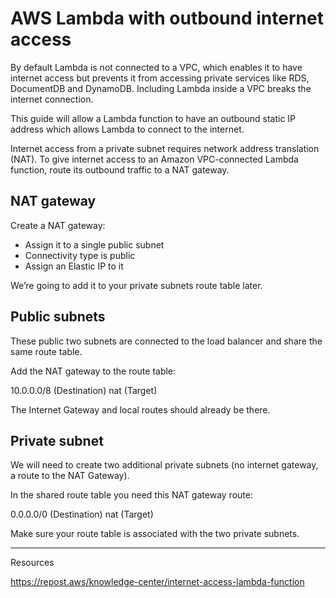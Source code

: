 <!-- Space: DOS -->
<!-- Parent: Create -->

# AWS Lambda with outbound internet access

By default Lambda is not connected to a VPC, which enables it to have internet access but prevents it from accessing private services like RDS, DocumentDB and DynamoDB. Including Lambda inside a VPC breaks the internet connection. 

This guide will allow a Lambda function to have an outbound static IP address which allows Lambda to connect to the internet.

Internet access from a private subnet requires network address translation (NAT). To give internet access to an Amazon VPC-connected Lambda function, route its outbound traffic to a NAT gateway.


## NAT gateway
Create a NAT gateway:
- Assign it to a single public subnet
- Connectivity type is public
- Assign an Elastic IP to it

We’re going to add it to your private subnets route table later.

## Public subnets
These public two subnets are connected to the load balancer and share the same route table.

Add the NAT gateway to the route table:

10.0.0.0/8 (Destination) nat (Target)

The Internet Gateway and local routes should already be there.

## Private subnet
We will need to create two additional private subnets (no internet gateway, a route to the NAT Gateway).

In the shared route table you need this NAT gateway route:

0.0.0.0/0 (Destination) nat (Target)

Make sure your route table is associated with the two private subnets.

---

Resources

https://repost.aws/knowledge-center/internet-access-lambda-function